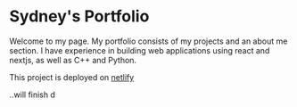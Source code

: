 # Sydney's Portfolio 

Welcome to my page. My portfolio consists of my projects and an about me section. I have experience in building web applications using react and nextjs, as well as C++ and Python. 

This project is deployed on [netlify](https://sydneyrd-portfolio.netlify.app/)

..will finish d